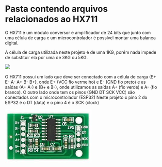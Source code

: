 # Pasta contendo arquivos relacionados ao HX711

O HX711 é um módulo conversor e amplificador de 24 bits que junto com uma célula de carga e um microcontrolador é possível montar uma balança digital. 

A célula de carga utilizada neste projeto é de uma 1KG, porém nada impede de substituir ela por uma de 3KG ou 5KG.

![](https://github.com/suzuki1994/PI3-2024/blob/main/Figuras/C%C3%A9lula%20de%20carga.png)

O HX711 possui um lado que deve ser conectado com a célula de carga (E+ E- A- A+ B- B+), onde E+ (VCC fio vermelho) e E- (GND fio preto) e as saídas (A+ A-) e (B+ e B-), onde utilizamos as saídas A+ (fio verde) e A- (fio branco).
O outro lado onde tem os pinos (GND DT SCK VCC) são conectados com o microcontrolador (ESP32)
Neste projeto o pino 2 do ESP32 é o DT (data) e o pino 4 é o SCK (clock)

![](https://github.com/suzuki1994/PI3-2024/blob/main/Figuras/HX711.jpg)
